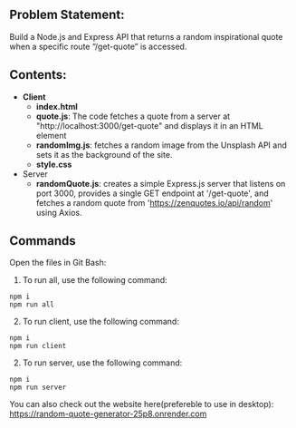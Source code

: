 ## Problem Statement: 
Build a Node.js and Express API that returns a random inspirational quote when a specific route “/get-quote” is accessed.

## Contents:
- **Client**
  - **index.html**
  - **quote.js**: The code fetches a quote from a server at "http://localhost:3000/get-quote" and displays it in an HTML element
  - **randomImg.js**: fetches a random image from the Unsplash API and sets it as the background of the site.
  - **style.css**
- Server
  - **randomQuote.js**: creates a simple Express.js server that listens on port 3000, provides a single GET endpoint at '/get-quote', and fetches a random quote from 'https://zenquotes.io/api/random' using Axios.

## Commands
Open the files in Git Bash:
1. To run all, use the following command:
```terminal
npm i
npm run all
````
2. To run client, use the following command:
```terminal
npm i
npm run client
````
2. To run server, use the following command:
```terminal
npm i
npm run server
````

You can also check out the website here(prefereble to use in desktop): https://random-quote-generator-25p8.onrender.com 
